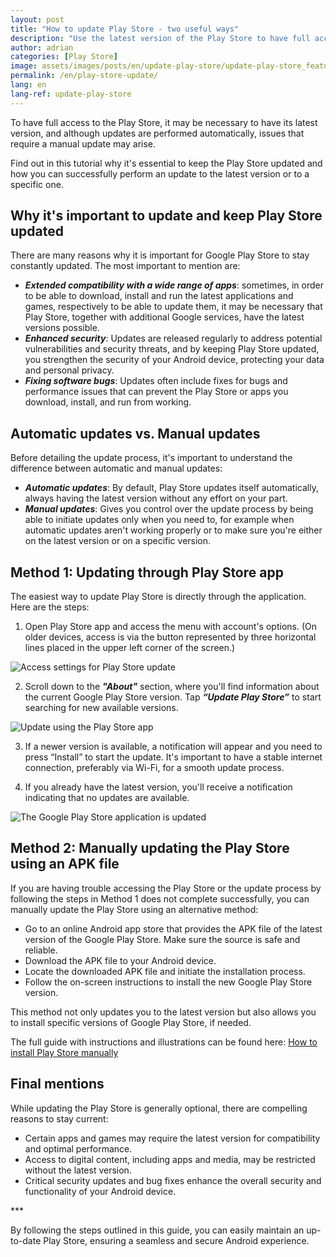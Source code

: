 ```yaml
---
layout: post
title: "How to update Play Store - two useful ways"
description: "Use the latest version of the Play Store to have full access to existing content. Learn two ways to update: automatic and manual."
author: adrian
categories: [Play Store]
image: assets/images/posts/en/update-play-store/update-play-store_featured.png
permalink: /en/play-store-update/
lang: en
lang-ref: update-play-store
---
```


To have full access to the Play Store, it may be necessary to have its latest version, and although updates are performed automatically, issues that require a manual update may arise.

Find out in this tutorial why it's essential to keep the Play Store updated and how you can successfully perform an update to the latest version or to a specific one.

## Why it's important to update and keep Play Store updated

There are many reasons why it is important for Google Play Store to stay constantly updated. The most important to mention are:
- ***Extended compatibility with a wide range of apps***: sometimes, in order to be able to download, install and run the latest applications and games, respectively to be able to update them, it may be necessary that Play Store, together with additional Google services, have the latest versions possible.
- ***Enhanced security***: Updates are released regularly to address potential vulnerabilities and security threats, and by keeping Play Store updated, you strengthen the security of your Android device, protecting your data and personal privacy.
- ***Fixing software bugs***: Updates often include fixes for bugs and performance issues that can prevent the Play Store or apps you download, install, and run from working.

## Automatic updates vs. Manual updates

Before detailing the update process, it's important to understand the difference between automatic and manual updates:
- ***Automatic updates***: By default, Play Store updates itself automatically, always having the latest version without any effort on your part.
- ***Manual updates***: Gives you control over the update process by being able to initiate updates only when you need to, for example when automatic updates aren't working properly or to make sure you're either on the latest version or on a specific version.

## Method 1: Updating through Play Store app

The easiest way to update Play Store is directly through the application. Here are the steps:

1. Open Play Store app and access the menu with account's options. (On older devices, access is via the button represented by three horizontal lines placed in the upper left corner of the screen.)
<img alt="Access settings for Play Store update" title="Access settings for Play Store update" loading="lazy" class="article-image medium-width-img" src="{{site.baseurl}}/assets/images/posts/{{page.lang}}/update-play-store/access-update-settings-play-store.jpg">

2. Scroll down to the ***"About"*** section, where you'll find information about the current Google Play Store version. Tap ***“Update Play Store”*** to start searching for new available versions.
<img alt="Update using the Play Store app" title="Update using the Play Store app" loading="lazy" class="article-image medium-width-img" src="{{site.baseurl}}/assets/images/posts/{{page.lang}}/update-play-store/update-play-store.jpg">

3. If a newer version is available, a notification will appear and you need to press “Install” to start the update. It's important to have a stable internet connection, preferably via Wi-Fi, for a smooth update process.

4. If you already have the latest version, you'll receive a notification indicating that no updates are available.
<img alt="The Google Play Store application is updated" title="The Google Play Store application is updated" loading="lazy" class="article-image medium-width-img" src="{{site.baseurl}}/assets/images/posts/{{page.lang}}/update-play-store/play-store-app-is-updated.jpg">

## Method 2: Manually updating the Play Store using an APK file

If you are having trouble accessing the Play Store or the update process by following the steps in Method 1 does not complete successfully, you can manually update the Play Store using an alternative method:
- Go to an online Android app store that provides the APK file of the latest version of the Google Play Store. Make sure the source is safe and reliable.
- Download the APK file to your Android device.
- Locate the downloaded APK file and initiate the installation process.
- Follow the on-screen instructions to install the new Google Play Store version.

This method not only updates you to the latest version but also allows you to install specific versions of Google Play Store, if needed.

The full guide with instructions and illustrations can be found here: [How to install Play Store manually](https://playgist.com/en/download-and-install-play-store/)

## Final mentions

While updating the Play Store is generally optional, there are compelling reasons to stay current:
- Certain apps and games may require the latest version for compatibility and optimal performance.
- Access to digital content, including apps and media, may be restricted without the latest version.
- Critical security updates and bug fixes enhance the overall security and functionality of your Android device.

<div class="post-bottom-stars">***</div>

By following the steps outlined in this guide, you can easily maintain an up-to-date Play Store, ensuring a seamless and secure Android experience.